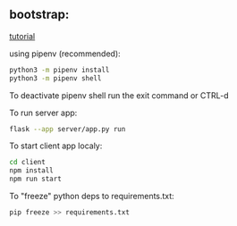 ## bootstrap:

[tutorial](https://towardsdatascience.com/build-deploy-a-react-flask-app-47a89a5d17d9)

using pipenv (recommended):

```sh
python3 -m pipenv install
python3 -m pipenv shell
```

To deactivate pipenv shell run the exit command or CTRL-d

<!-- python -m venv venv
source venv/bin/activate
pip install -r requirements.txt -->

To run server app:

```sh
flask --app server/app.py run
```

To start client app localy:

```sh
cd client
npm install
npm run start
```

To "freeze" python deps to requirements.txt:

```sh
pip freeze >> requirements.txt
```
